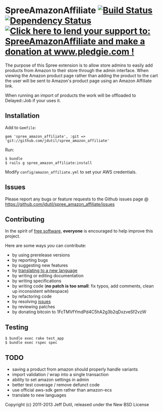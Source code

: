 # SpreeAmazonAffiliate [![Build Status](https://secure.travis-ci.org/jdutil/spree_amazon_affiliate.png)](http://travis-ci.org/jdutil/spree_amazon_affiliate) [![Dependency Status](https://gemnasium.com/jdutil/spree_amazon_affiliate.png?travis)](https://gemnasium.com/jdutil/spree_amazon_affiliate) [![Click here to lend your support to: SpreeAmazonAffiliate and make a donation at www.pledgie.com !](https://www.pledgie.com/campaigns/16958.png?skin_name=chrome)][pledgie]

The purpose of this Spree extension is to allow store admins to easily add products from Amazon to their store through the admin interface.  When viewing the Amazon product page rather than adding the product to the cart the user will be sent to Amazon's product page using an Amazon Affiliate link.

When running an import of products the work will be offloaded to Delayed::Job if your uses it.

[travis]: http://travis-ci.org/jdutil/spree_amazon_affiliate
[gemnasium]: https://gemnasium.com/jdutil/spree_amazon_affiliate
[pledgie]: http://www.pledgie.com/campaigns/16958

Installation
------------

Add to `Gemfile`:

    gem 'spree_amazon_affiliate', :git => 'git://github.com/jdutil/spree_amazon_affiliate'

Run:

    $ bundle
    $ rails g spree_amazon_affiliate:install

Modify `config/amazon_affiliate.yml` to set your AWS credentials.

Issues
------

Please report any bugs or feature requests to the Github issues page @ https://github.com/jdutil/spree_amazon_affiliate/issues

Contributing
------------

In the spirit of [free software](http://www.fsf.org/licensing/essays/free-sw.html), **everyone** is encouraged to help improve this project.

Here are some ways *you* can contribute:

* by using prerelease versions
* by reporting bugs
* by suggesting new features
* by [translating to a new language](https://github.com/jdutil/spree_amazon_affiliate/tree/master/config/locales)
* by writing or editing documentation
* by writing specifications
* by writing code (**no patch is too small**: fix typos, add comments, clean up inconsistent whitespace)
* by refactoring code
* by resolving [issues](https://github.com/jdutil/spree_amazon_affiliate/issues)
* by reviewing patches
* by donating bitcoin to 1FcTMVfYmdPd4C5hA2g3b2qDxzveSf2vzW

Testing
-------

    $ bundle exec rake test_app
    $ bundle exec rspec spec

TODO
----

* saving a product from amazon should properly handle variants
* import validation / wrap into a single transaction
* ability to set amazon settings in admin
* better test coverage / remove defunct code
* use official aws-sdk gem rather than amazon-ecs
* translate to new languages

Copyright (c) 2011-2013 Jeff Dutil, released under the New BSD License

